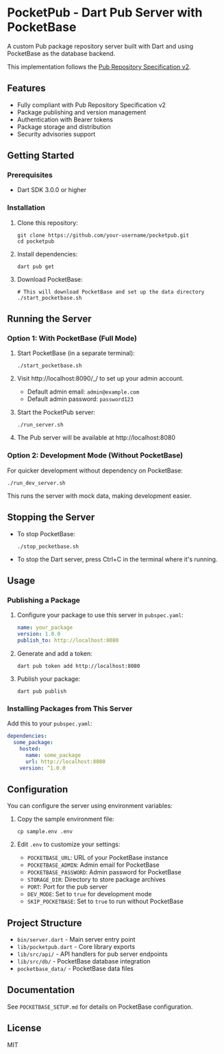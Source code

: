 # PocketPub - Dart Pub Server with PocketBase

A custom Pub package repository server built with Dart and using PocketBase as the database backend.

This implementation follows the [Pub Repository Specification v2](https://github.com/dart-lang/pub/blob/master/doc/repository-spec-v2.md).

## Features

- Fully compliant with Pub Repository Specification v2
- Package publishing and version management
- Authentication with Bearer tokens
- Package storage and distribution
- Security advisories support

## Getting Started

### Prerequisites

- Dart SDK 3.0.0 or higher

### Installation

1. Clone this repository:
   ```
   git clone https://github.com/your-username/pocketpub.git
   cd pocketpub
   ```

2. Install dependencies:
   ```
   dart pub get
   ```

3. Download PocketBase:
   ```
   # This will download PocketBase and set up the data directory
   ./start_pocketbase.sh
   ```

## Running the Server

### Option 1: With PocketBase (Full Mode)

1. Start PocketBase (in a separate terminal):
   ```
   ./start_pocketbase.sh
   ```

2. Visit http://localhost:8090/_/ to set up your admin account.
   - Default admin email: `admin@example.com`
   - Default admin password: `password123`

3. Start the PocketPub server:
   ```
   ./run_server.sh
   ```

4. The Pub server will be available at http://localhost:8080

### Option 2: Development Mode (Without PocketBase)

For quicker development without dependency on PocketBase:

```
./run_dev_server.sh
```

This runs the server with mock data, making development easier.

## Stopping the Server

- To stop PocketBase:
  ```
  ./stop_pocketbase.sh
  ```

- To stop the Dart server, press Ctrl+C in the terminal where it's running.

## Usage

### Publishing a Package

1. Configure your package to use this server in `pubspec.yaml`:
   ```yaml
   name: your_package
   version: 1.0.0
   publish_to: http://localhost:8080
   ```

2. Generate and add a token:
   ```
   dart pub token add http://localhost:8080
   ```

3. Publish your package:
   ```
   dart pub publish
   ```

### Installing Packages from This Server

Add this to your `pubspec.yaml`:

```yaml
dependencies:
  some_package:
    hosted:
      name: some_package
      url: http://localhost:8080
    version: ^1.0.0
```

## Configuration

You can configure the server using environment variables:

1. Copy the sample environment file:
   ```
   cp sample.env .env
   ```

2. Edit `.env` to customize your settings:
   - `POCKETBASE_URL`: URL of your PocketBase instance
   - `POCKETBASE_ADMIN`: Admin email for PocketBase
   - `POCKETBASE_PASSWORD`: Admin password for PocketBase
   - `STORAGE_DIR`: Directory to store package archives
   - `PORT`: Port for the pub server
   - `DEV_MODE`: Set to `true` for development mode
   - `SKIP_POCKETBASE`: Set to `true` to run without PocketBase

## Project Structure

- `bin/server.dart` - Main server entry point
- `lib/pocketpub.dart` - Core library exports
- `lib/src/api/` - API handlers for pub server endpoints
- `lib/src/db/` - PocketBase database integration
- `pocketbase_data/` - PocketBase data files

## Documentation

See `POCKETBASE_SETUP.md` for details on PocketBase configuration.

## License

MIT 